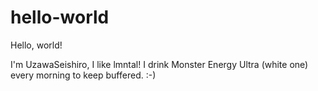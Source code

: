 # hello-world

Hello, world!

I'm UzawaSeishiro, I like lmntal!
I drink Monster Energy Ultra (white one) every morning to keep buffered. :-)
